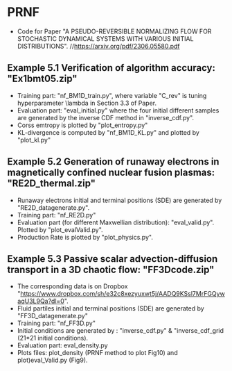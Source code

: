 
# PRNF
- Code for Paper "A PSEUDO-REVERSIBLE NORMALIZING FLOW FOR STOCHASTIC DYNAMICAL SYSTEMS WITH VARIOUS INITIAL
DISTRIBUTIONS". //https://arxiv.org/pdf/2306.05580.pdf


## Example 5.1 Verification of algorithm accuracy: "Ex1bmt05.zip"
  - Training part: "nf_BM1D_train.py", where variable "C_rev" is tuning hyperparameter \lambda in Section 3.3 of Paper.
  - Evaluation part: "eval_initial.py" where the four initial different samples are generated by the inverse CDF method in "inverse_cdf.py".
  - Corss emtropy is plotted by "plot_entropy.py"
  - KL-divergence is computed by "nf_BM1D_KL.py" and plotted by "plot_kl.py" 
  

## Example 5.2 Generation of runaway electrons in magnetically confined nuclear fusion plasmas: "RE2D_thermal.zip"
  - Runaway electrons initial and terminal positions (SDE) are generated by "RE2D_datagenerate.py".
  - Training part: "nf_RE2D.py"
  - Evaluation part (for different Maxwellian distribution): "eval_valid.py". Plotted by "plot_evalValid.py".
  - Production Rate is plotted by "plot_physics.py".
    
    

## Example 5.3 Passive scalar advection-diffusion transport in a 3D chaotic flow: "FF3Dcode.zip"
  - The corresponding data is on Dropbox "https://www.dropbox.com/sh/e32c8xezyuxwt5j/AADQ9KSsl7MrFGQywaqU3L9Qa?dl=0".
  - Fluid partiles initial and terminal positions (SDE) are generated by "FF3D_datagenerate.py"
  - Training part: "nf_FF3D.py"
  - Initial conditions are generated by : "inverse_cdf.py" & "inverse_cdf_grid (21*21 initial conditions).
  - Evaluation part: eval_density.py
  - Plots files: plot_density (PRNF method to plot Fig10) and plot)eval_Valid.py (Fig9).
  

